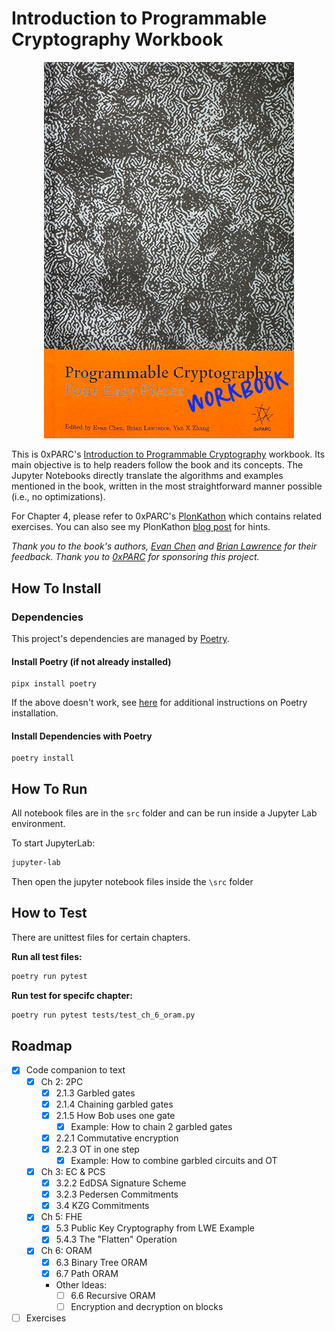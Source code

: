 # Introduction to Programmable Cryptography Workbook

<p align="center">
  <img src="Programmable_Cryptography_Workbook_Cover.jpg" width="400">
</p>

This is 0xPARC's [Introduction to Programmable Cryptography](https://github.com/0xPARC/0xparc-intro-book) workbook. Its main objective is to help readers follow the book and its concepts. The Jupyter Notebooks directly translate the algorithms and examples mentioned in the book, written in the most straightforward manner possible (i.e., no optimizations).

For Chapter 4, please refer to 0xPARC's [PlonKathon](https://github.com/0xPARC/plonkathon) which contains related exercises. You can also see my PlonKathon [blog post](https://flyingnobita.com/posts/2024/09/29/plonkathon) for hints.

_Thank you to the book's authors, [Evan Chen](https://github.com/vEnhance) and [Brian Lawrence](https://github.com/tideofwords) for their feedback. Thank you to [0xPARC](https://0xparc.org/) for sponsoring this project._

## How To Install

### Dependencies

This project's dependencies are managed by [Poetry](https://python-poetry.org/).

#### Install Poetry (if not already installed)

```shell
pipx install poetry
```

If the above doesn't work, see [here](https://python-poetry.org/docs/#installation) for additional instructions on Poetry installation.

#### Install Dependencies with Poetry

```shell
poetry install
```

## How To Run

All notebook files are in the `src` folder and can be run inside a Jupyter Lab environment.

To start JupyterLab:

```bash
jupyter-lab
```

Then open the jupyter notebook files inside the `\src` folder

## How to Test

There are unittest files for certain chapters.

**Run all test files:**

```bash
poetry run pytest
```

**Run test for specifc chapter:**

```bash
poetry run pytest tests/test_ch_6_oram.py
```

## Roadmap

- [x] Code companion to text
  - [x] Ch 2: 2PC
    - [x] 2.1.3 Garbled gates
    - [x] 2.1.4 Chaining garbled gates
    - [x] 2.1.5 How Bob uses one gate
      - [x] Example: How to chain 2 garbled gates
    - [x] 2.2.1 Commutative encryption
    - [x] 2.2.3 OT in one step
      - [x] Example: How to combine garbled circuits and OT
  - [x] Ch 3: EC & PCS
    - [x] 3.2.2 EdDSA Signature Scheme
    - [x] 3.2.3 Pedersen Commitments
    - [x] 3.4 KZG Commitments
  - [x] Ch 5: FHE
    - [x] 5.3 Public Key Cryptography from LWE Example
    - [x] 5.4.3 The "Flatten" Operation
  - [x] Ch 6: ORAM
    - [x] 6.3 Binary Tree ORAM
    - [x] 6.7 Path ORAM
    - Other Ideas:
      - [ ] 6.6 Recursive ORAM
      - [ ] Encryption and decryption on blocks
- [ ] Exercises
